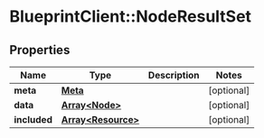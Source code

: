 # BlueprintClient::NodeResultSet

## Properties
Name | Type | Description | Notes
------------ | ------------- | ------------- | -------------
**meta** | [**Meta**](Meta.md) |  | [optional] 
**data** | [**Array&lt;Node&gt;**](Node.md) |  | [optional] 
**included** | [**Array&lt;Resource&gt;**](Resource.md) |  | [optional] 


